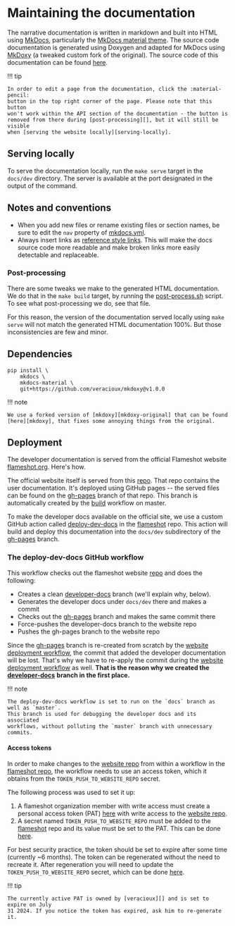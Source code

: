 # Maintaining the documentation

The narrative documentation is written in markdown and built into HTML using
[MkDocs][mkdocs], particularly the [MkDocs material theme][mkdocs-material]. The
source code documentation is generated using Doxygen and adapted for MkDocs
using [MkDoxy][mkdoxy] (a tweaked custom fork of the original). The source code
of this documentation can be found [here][doc-source].

!!! tip

    In order to edit a page from the documentation, click the :material-pencil:
    button in the top right corner of the page. Please note that this button
    won't work within the API section of the documentation - the button is
    removed from there during [post-processing][], but it will still be visible
    when [serving the website locally][serving-locally].

## Serving locally
To serve the documentation locally, run the `make serve` target in the
`docs/dev` directory. The server is available at the port designated in the
output of the command.

## Notes and conventions
- When you add new files or rename existing files or section names, be sure to
  edit the `nav` property of [mkdocs.yml][mkdocs.yml].
- Always insert links as [reference style
  links][markdown:reference-style-links]. This will make the docs source code
  more readable and make broken links more easily detectable and replaceable.

### Post-processing
There are some tweaks we make to the generated HTML documentation. We do that in
the `make build` target, by running the [post-process.sh][post-process.sh]
script. To see what post-processing we do, see that file.

For this reason, the version of the documentation served locally using `make
serve` will not match the generated HTML documentation 100%. But those
inconsistencies are few and minor.

## Dependencies
```shell
pip install \
    mkdocs \
    mkdocs-material \
    git+https://github.com/veracioux/mkdoxy@v1.0.0
```

!!! note

    We use a forked version of [mkdoxy][mkdoxy-original] that can be found
    [here][mkdoxy], that fixes some annoying things from the original.

## Deployment

The developer documentation is served from the official Flameshot website
[flameshot.org][website]. Here's how.

The official website itself is served from this [repo][website-repo]. That repo
contains the user documentation. It's deployed using GitHub pages -- the served
files can be found on the [gh-pages][] branch of that repo. This branch is
automatically created by the [build][website-build] workflow on master.

To make the developer docs available on the official site, we use a custom
GitHub action called [deploy-dev-docs][] in the [flameshot][] repo. This action
will build and deploy this documentation into the `docs/dev` subdirectory of the
[gh-pages][] branch.

### The deploy-dev-docs GitHub workflow

This workflow checks out the flameshot website [repo][website-repo] and does the following:

- Creates a clean [developer-docs][] branch (we'll explain why, below).
- Generates the developer docs under `docs/dev` there and makes a commit
- Checks out the [gh-pages][] branch and makes the same commit there
- Force-pushes the developer-docs branch to the website repo
- Pushes the gh-pages branch to the website repo

Since the [gh-pages][] branch is re-created from scratch by the [website
deployment workflow][website-build], the commit that added the developer
documentation will be lost. That's why we have to re-apply the commit during the
[website deployment workflow][website-build] as well. **That is the reason why
we created the** [**developer-docs**][developer-docs] **branch in the first
place.**

!!! note

    The deploy-dev-docs workflow is set to run on the `docs` branch as well as `master`.
    This branch is used for debugging the developer docs and its associated
    workflows, without polluting the `master` branch with unnecessary commits.

#### Access tokens
In order to make changes to the [website repo][website-repo] from within a
workflow in the [flameshot repo][flameshot], the workflow needs to use an access
token, which it obtains from the `TOKEN_PUSH_TO_WEBSITE_REPO` secret.

The following process was used to set it up:

1. A flameshot organization member with write access must create a personal
   access token (PAT) [here][PAT] with write access to the [website repo][website-repo].
2. A secret named `TOKEN_PUSH_TO_WEBSITE_REPO` must be added to the
   [flameshot][] repo and its value must be set to the PAT. This can be done
   [here][action-secrets].

For best security practice, the token should be set to expire after some time
(currently ~6 months). The token can be regenerated without the need to recreate
it. After regeneration you will need to update the `TOKEN_PUSH_TO_WEBSITE_REPO`
secret, which can be done [here][edit-secret].

!!! tip

    The currently active PAT is owned by [veracioux][] and is set to expire on July
    31 2024. If you notice the token has expired, ask him to re-generate it.

<!-- Internal links -->
[post-processing]: #post-processing
[serving-locally]: #serving-locally

<!-- Flameshot-related pages -->
[flameshot]: https://github.com/flameshot-org/flameshot
[website]: https://flameshot.org
[doc-source]: https://github.com/flameshot-org/flameshot/tree/master/docs/dev
[website-repo]: https://github.com/flameshot-org/flameshot-org.github.io
[gh-pages]: https://github.com/flameshot-org/flameshot-org.github.io/tree/gh-pages
[developer-docs]: https://github.com/flameshot-org/flameshot-org.github.io/tree/developer-docs
[action-secrets]: https://github.com/flameshot-org/flameshot/settings/secrets/actions
[edit-secret]: https://github.com/flameshot-org/flameshot/settings/secrets/actions/TOKEN_PUSH_TO_WEBSITE_REPO

<!-- Files in flameshot repo -->
[mkdocs.yml]: https://github.com/flameshot-org/flameshot/blob/master/docs/dev/mkdocs.yml
[post-process.sh]: https://github.com/flameshot-org/flameshot/blob/master/docs/dev/post-process.sh
[deploy-dev-docs]: https://github.com/flameshot-org/flameshot/blob/master/.github/workflows/deploy-dev-docs.yml

<!-- Files in flameshot website repo -->
[website-build]: https://github.com/flameshot-org/flameshot-org.github.io/blob/master/.github/workflows/build.yml

<!-- External pages -->
[markdown:reference-style-links]: https://www.markdownguide.org/basic-syntax/#reference-style-links
[mkdocs]: https://www.mkdocs.org/
[mkdocs-material]: https://squidfunk.github.io/mkdocs-material
[mkdoxy-original]: https://github.com/JakubAndrysek/mkdoxy
[mkdoxy]: https://github.com/veracioux/mkdoxy
[PAT]: https://github.com/settings/tokens?type=beta
[veracioux]: https://github.com/veracioux
